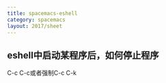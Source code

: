 ```yaml
---
title: spacemacs-eshell
category: spacemacs
layout: 2017/sheet
---
```


## eshell中启动某程序后，如何停止程序

C-c C-c或者强制C-c C-k
